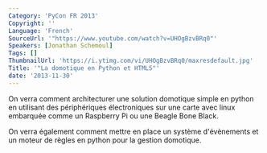 ```yaml
---
Category: 'PyCon FR 2013'
Copyright: ''
Language: 'French'
SourceUrl: '"https://www.youtube.com/watch?v=UHOgBzvBRq0"'
Speakers: [Jonathan Schemoul]
Tags: []
ThumbnailUrl: 'https://i.ytimg.com/vi/UHOgBzvBRq0/maxresdefault.jpg'
Title: '"La domotique en Python et HTML5"'
date: '2013-11-30'
---
```

On verra comment architecturer une solution domotique simple en python en utilisant des périphériques électroniques sur une carte avec linux embarquée comme un Raspberry Pi ou une Beagle Bone Black.

On verra également comment mettre en place un système d'évènements et un moteur de règles en python pour la gestion domotique.